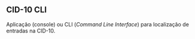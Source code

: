 ## CID-10 CLI 

Aplicação (console) ou CLI (_Command Line Interface_) para localização de
 entradas na CID-10.



